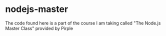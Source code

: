 # nodejs-master

The code found here is a part of the course I am taking called "The Node.js Master Class" provided by Pirple